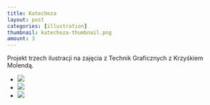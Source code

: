 ```yaml
---
title: Katecheza
layout: post
categories: [illustration]
thumbnail: katecheza-thumbnail.png
amount: 3
---
```


Projekt trzech ilustracji na zajęcia z Technik Graficznych z Krzyśkiem Molendą.

* [![][40]][40]
* [![][41]][41]
* [![][42]][42]

[40]: http://leszekpietrzak.com/images/40.jpg
[41]: http://leszekpietrzak.com/images/41.jpg
[42]: http://leszekpietrzak.com/images/42.jpg